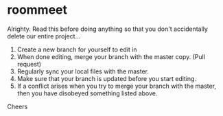 roommeet
========

Alrighty. Read this before doing anything so that you don't accidentally delete our entire project...

1) Create a new branch for yourself to edit in
2) When done editing, merge your branch with the master copy. (Pull request)
3) Regularly sync your local files with the master.
4) Make sure that your branch is updated before you start editing.
5) If a conflict arises when you try to merge your branch with the master, then you have disobeyed something listed above.

Cheers
